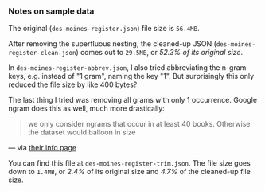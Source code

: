 ### Notes on sample data

The original (`des-moines-register.json`) file size is `56.4MB`.

After removing the superfluous nesting, the cleaned-up JSON (`des-moines-register-clean.json`) comes out to `29.5MB`, or *52.3% of its original size*.

In `des-moines-register-abbrev.json`, I also tried abbreviating the n-gram keys, e.g. instead of "1 gram", naming the key "1". But surprisingly this only reduced the file size by like 400 bytes? 

The last thing I tried was removing all grams with only 1 occurrence. Google ngram does this as well, much more drastically:

> we only consider ngrams that occur in at least 40 books. Otherwise the dataset would balloon in size

— via [their info page](https://books.google.com/ngrams/info)

You can find this file at `des-moines-register-trim.json`. The file size goes down to `1.4MB`, or *2.4%* of its original size and *4.7%* of the cleaned-up file size.